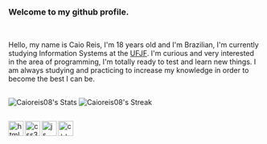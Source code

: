 ### Welcome to my github profile. 

<br />

Hello, my name is Caio Reis, I'm 18 years old and I'm Brazilian, I'm currently studying Information Systems at the <a href="https://www2.ufjf.br/ufjf/">UFJF</a>. I'm curious and very interested in the area of ​​programming, I'm totally ready to test and learn new things. I am always studying and practicing to increase my knowledge in order to become the best I can be.


##

![Caioreis08's Stats](https://github-readme-stats.vercel.app/api?username=Caioreis08&theme=dark&show_icons=true&hide_border=false&count_private=true) ![Caioreis08's Streak](https://github-readme-streak-stats.herokuapp.com/?user=Caioreis08&theme=dark&hide_border=false)

##

<img alt="html" src="https://cdn.jsdelivr.net/gh/devicons/devicon/icons/html5/html5-original.svg" height="30" width="30" align="left" />
<img alt="css3" src="https://cdn.jsdelivr.net/gh/devicons/devicon/icons/css3/css3-original.svg" height="30" width="30" align="left"/>
<img alt="js" src="https://cdn.jsdelivr.net/gh/devicons/devicon/icons/javascript/javascript-original.svg" height="30" width="30" align="left"/>
<img alt="c++" src="https://cdn.jsdelivr.net/gh/devicons/devicon/icons/cplusplus/cplusplus-original.svg" height="30" width="30" align="left"/>
          
          
          
          
          
